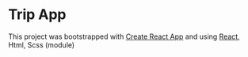 # Trip App

This project was bootstrapped with
[Create React App](https://github.com/facebook/create-react-app) and using
[React](https://react.dev/), Html, Scss (module)
